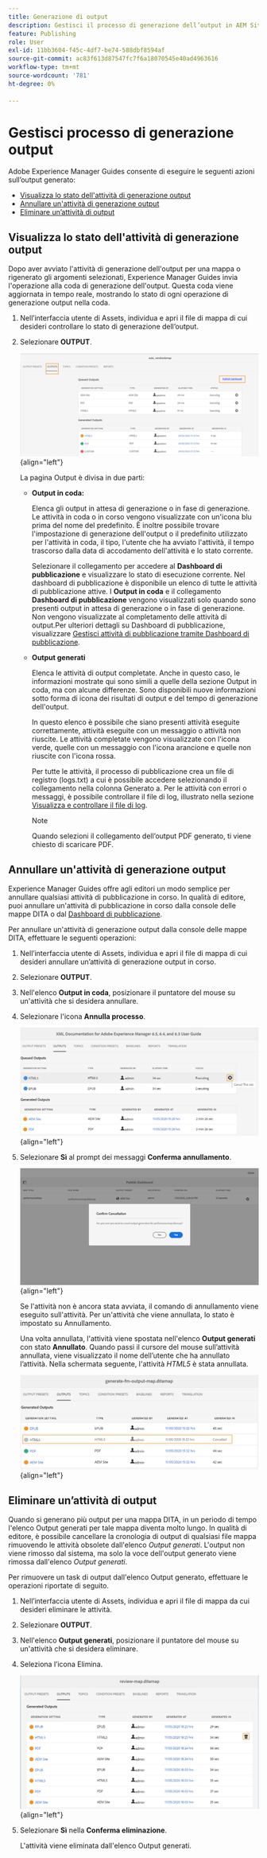 ```yaml
---
title: Generazione di output
description: Gestisci il processo di generazione dell’output in AEM Sites, PDF, HTML5, EPUB, personalizzato e JSON tramite plug-in DITA-OT, pubblicazione di PDF nativi e FMPS in AEM Guides.
feature: Publishing
role: User
exl-id: 11bb3604-f45c-4df7-be74-588dbf8594af
source-git-commit: ac83f613d87547fc7f6a18070545e40ad4963616
workflow-type: tm+mt
source-wordcount: '781'
ht-degree: 0%

---
```


# Gestisci processo di generazione output

Adobe Experience Manager Guides consente di eseguire le seguenti azioni sull’output generato:

- [Visualizza lo stato dell&#39;attività di generazione output](#view-the-status-of-the-output-generation-task)
- [Annullare un&#39;attività di generazione output](#cancel-an-output-generation-task)
- [Eliminare un’attività di output](#delete-an-output-task)

## Visualizza lo stato dell&#39;attività di generazione output

Dopo aver avviato l&#39;attività di generazione dell&#39;output per una mappa o rigenerato gli argomenti selezionati, Experience Manager Guides invia l&#39;operazione alla coda di generazione dell&#39;output. Questa coda viene aggiornata in tempo reale, mostrando lo stato di ogni operazione di generazione output nella coda.

1. Nell’interfaccia utente di Assets, individua e apri il file di mappa di cui desideri controllare lo stato di generazione dell’output.

1. Selezionare **OUTPUT**.

   ![](images/output-queued.png){align="left"}

   La pagina Output è divisa in due parti:

   - **Output in coda:**

     Elenca gli output in attesa di generazione o in fase di generazione. Le attività in coda o in corso vengono visualizzate con un&#39;icona blu prima del nome del predefinito. È inoltre possibile trovare l&#39;impostazione di generazione dell&#39;output o il predefinito utilizzato per l&#39;attività in coda, il tipo, l&#39;utente che ha avviato l&#39;attività, il tempo trascorso dalla data di accodamento dell&#39;attività e lo stato corrente.

     Selezionare il collegamento per accedere al **Dashboard di pubblicazione** e visualizzare lo stato di esecuzione corrente. Nel dashboard di pubblicazione è disponibile un elenco di tutte le attività di pubblicazione attive. I **Output in coda** e il collegamento **Dashboard di pubblicazione** vengono visualizzati solo quando sono presenti output in attesa di generazione o in fase di generazione. Non vengono visualizzate al completamento delle attività di output.Per ulteriori dettagli su Dashboard di pubblicazione, visualizzare [Gestisci attività di pubblicazione tramite Dashboard di pubblicazione](generate-output-publish-dashboard.md#).

   - **Output generati**

     Elenca le attività di output completate. Anche in questo caso, le informazioni mostrate qui sono simili a quelle della sezione Output in coda, ma con alcune differenze. Sono disponibili nuove informazioni sotto forma di icona dei risultati di output e del tempo di generazione dell&#39;output.

     In questo elenco è possibile che siano presenti attività eseguite correttamente, attività eseguite con un messaggio o attività non riuscite. Le attività completate vengono visualizzate con l&#39;icona verde, quelle con un messaggio con l&#39;icona arancione e quelle non riuscite con l&#39;icona rossa.

     Per tutte le attività, il processo di pubblicazione crea un file di registro \(logs.txt\) a cui è possibile accedere selezionando il collegamento nella colonna Generato a. Per le attività con errori o messaggi, è possibile controllare il file di log, illustrato nella sezione [Visualizza e controllare il file di log](generate-output-basic-troubleshooting.md#id1822G0P0CHS).

     >[!NOTE]
     >
     > Quando selezioni il collegamento dell’output PDF generato, ti viene chiesto di scaricare PDF.


## Annullare un&#39;attività di generazione output

Experience Manager Guides offre agli editori un modo semplice per annullare qualsiasi attività di pubblicazione in corso. In qualità di editore, puoi annullare un&#39;attività di pubblicazione in corso dalla console delle mappe DITA o dal [Dashboard di pubblicazione](generate-output-publish-dashboard.md#).

Per annullare un&#39;attività di generazione output dalla console delle mappe DITA, effettuare le seguenti operazioni:

1. Nell’interfaccia utente di Assets, individua e apri il file di mappa di cui desideri annullare un’attività di generazione output in corso.

1. Selezionare **OUTPUT**.

1. Nell&#39;elenco **Output in coda**, posizionare il puntatore del mouse su un&#39;attività che si desidera annullare.

1. Selezionare l&#39;icona **Annulla processo**.

   ![](images/cancel-publish-task-map-console.png){align="left"}

1. Selezionare **Sì** al prompt dei messaggi **Conferma annullamento**.

   ![](images/confirm-cancel-output-map-console.png){align="left"}

   Se l&#39;attività non è ancora stata avviata, il comando di annullamento viene eseguito sull&#39;attività. Per un&#39;attività che viene annullata, lo stato è impostato su Annullamento.

   Una volta annullata, l&#39;attività viene spostata nell&#39;elenco **Output generati** con stato **Annullato**. Quando passi il cursore del mouse sull’attività annullata, viene visualizzato il nome dell’utente che ha annullato l’attività. Nella schermata seguente, l&#39;attività *HTML5* è stata annullata.

   ![](images/cancelled-output-task.png){align="left"}


## Eliminare un’attività di output

Quando si generano più output per una mappa DITA, in un periodo di tempo l&#39;elenco Output generati per tale mappa diventa molto lungo. In qualità di editore, è possibile cancellare la cronologia di output di qualsiasi file mappa rimuovendo le attività obsolete dall&#39;elenco *Output generati*. L&#39;output non viene rimosso dal sistema, ma solo la voce dell&#39;output generato viene rimossa dall&#39;elenco *Output generati*.

Per rimuovere un task di output dall&#39;elenco Output generato, effettuare le operazioni riportate di seguito.

1. Nell’interfaccia utente di Assets, individua e apri il file di mappa da cui desideri eliminare le attività.

1. Selezionare **OUTPUT**.

1. Nell&#39;elenco **Output generati**, posizionare il puntatore del mouse su un&#39;attività che si desidera eliminare.

1. Seleziona l’icona Elimina.

   ![](images/delete-output-task.png){align="left"}

1. Selezionare **Sì** nella **Conferma eliminazione**.

   L&#39;attività viene eliminata dall&#39;elenco Output generati.
